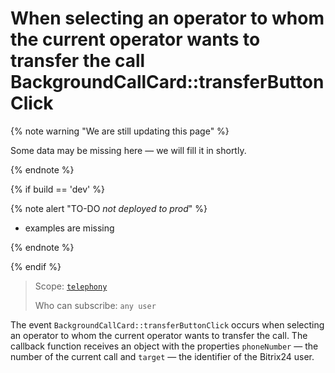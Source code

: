 # When selecting an operator to whom the current operator wants to transfer the call BackgroundCallCard::transferButtonClick

{% note warning "We are still updating this page" %}

Some data may be missing here — we will fill it in shortly.

{% endnote %}

{% if build == 'dev' %}

{% note alert "TO-DO _not deployed to prod_" %}

- examples are missing

{% endnote %}

{% endif %}

> Scope: [`telephony`](../../../../scopes/permissions.md)
>
> Who can subscribe: `any user`

The event `BackgroundCallCard::transferButtonClick` occurs when selecting an operator to whom the current operator wants to transfer the call. The callback function receives an object with the properties `phoneNumber` — the number of the current call and `target` — the identifier of the Bitrix24 user.